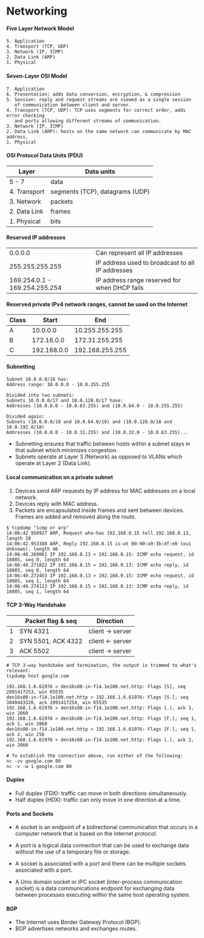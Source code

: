 # Networking

#### Five Layer Network Model
```
5. Application
4. Transport (TCP, UDP)
3. Network (IP, ICMP)
2. Data Link (ARP)
1. Physical
```

#### Seven-Layer OSI Model
```
7. Application
6. Presentation: adds data conversion, encryption, & compression
5. Session: reply and request streams are viewed as a single session
   of communication between client and server.
4. Transport (TCP, UDP): TCP uses segments for correct order, adds error checking
   and ports allowing different streams of communication.
3. Network (IP, ICMP)
2. Data Link (ARP): hosts on the same network can communicate by MAC address.
1. Physical
```

#### OSI Protocol Data Units (PDU)
| Layer        | Data units                      |
| ------------ | ------------------------------- |
| 5 - 7        | data                            |
| 4. Transport | segments (TCP), datagrams (UDP) |
| 3. Network   | packets                         |
| 2. Data Link | frames                          |
| 1. Physical  | bits                            |

#### Reserved IP addresses
|                               |                                                  |
| ----------------------------- | ------------------------------------------------ |
| 0.0.0.0                       | Can represent all IP addresses                   |
| 255.255.255.255               | IP address used to broadcast to all IP addresses |
| 169.254.0.1 - 169.254.255.254 | IP address range reserved for when DHCP fails    |

#### Reserved private IPv4 network ranges, cannot be used on the Internet
| Class | Start       | End             |
| ----- | ----------- | --------------- |
| A     | 10.0.0.0    | 10.255.255.255  |
| B     | 172.16.0.0  | 172.31.255.255  |
| C     | 192.168.0.0 | 192.168.255.255 |

#### Subnetting

```
Subnet 10.0.0.0/16 has:
Address range: 10.0.0.0 - 10.0.255.255

Divided into two subnets:
Subnets 10.0.0.0/17 and 10.0.128.0/17 have:
Addresses (10.0.0.0 - 10.0.63.255) and (10.0.64.0 - 10.0.255.255)

Divided again:
Subnets (10.0.0.0/18 and 10.0.64.0/18) and (10.0.128.0/18 and 10.0.192.0/18)
Addresses (10.0.0.0 - 10.0.31.255) and (10.0.32.0 - 10.0.63.255)...
```

* Subnetting ensures that traffic between hosts within a subnet stays in that subnet which minimizes congestion.
* Subnets operate at Layer 3 (Network) as opposed to VLANs which operate at Layer 2 (Data Link).

#### Local communication on a private subnet

1. Devices send ARP requests by IP address for MAC addresses on a local network.
2. Devices reply with MAC address.
3. Packets are encapsulated inside frames and sent between devices.  Frames are added and removed along the route.

```shell script
$ tcpdump "icmp or arp"
14:06:42.950927 ARP, Request who-has 192.168.0.15 tell 192.168.0.13, length 28
14:06:42.953388 ARP, Reply 192.168.0.15 is-at 00:90:a9:3b:df:e0 (oui Unknown), length 46
14:06:48.269061 IP 192.168.0.13 > 192.168.0.15: ICMP echo request, id 18985, seq 0, length 64
14:06:48.271022 IP 192.168.0.15 > 192.168.0.13: ICMP echo reply, id 18985, seq 0, length 64
14:06:49.272453 IP 192.168.0.13 > 192.168.0.15: ICMP echo request, id 18985, seq 1, length 64
14:06:49.274113 IP 192.168.0.15 > 192.168.0.13: ICMP echo reply, id 18985, seq 1, length 64
```

#### TCP 3-Way Handshake

|   | Packet flag & seq     | Direction        |
| - | --------------------- | ---------------- |
| 1 | SYN 4321              | client -> server |
| 2 | SYN 5501, ACK 4322    | client <- server |
| 3 | ACK 5502              | client -> server |

```shell script
# TCP 3-way handshake and termination, the output is trimmed to what's relevant:
tcpdump host google.com

192.168.1.6.61976 > den16s08-in-f14.1e100.net.http: Flags [S], seq 2891417253, win 65535
den16s08-in-f14.1e100.net.http > 192.168.1.6.61976: Flags [S.], seq 3848443320, ack 2891417254, win 65535
192.168.1.6.61976 > den16s08-in-f14.1e100.net.http: Flags [.], ack 1, win 2060
192.168.1.6.61976 > den16s08-in-f14.1e100.net.http: Flags [F.], seq 1, ack 1, win 2060
den16s08-in-f14.1e100.net.http > 192.168.1.6.61976: Flags [F.], seq 1, ack 2, win 256
192.168.1.6.61976 > den16s08-in-f14.1e100.net.http: Flags [.], ack 2, win 2060
```

```shell script
# To establish the connection above, run either of the following:
nc -zv google.com 80
nc -v -w 1 google.com 80
```

#### Duplex
* Full duplex (FDX): traffic can move in both directions simultaneously.
* Half duplex (HDX): traffic can only move in one direction at a time.

#### Ports and Sockets
* A socket is an endpoint of a bidirectional communication that occurs in a computer network that is based on the Internet protocol. 
* A port is a logical data connection that can be used to exchange data without the use of a temporary file or storage.
* A socket is associated with a port and there can be multiple sockets associated with a port.

* A Unix domain socket or IPC socket (inter-process communication socket) is a data communications endpoint for exchanging data between processes executing within the same host operating system.

#### BGP
* The Internet uses Border Gateway Protocol (BGP).
* BGP advertises networks and exchanges routes.
